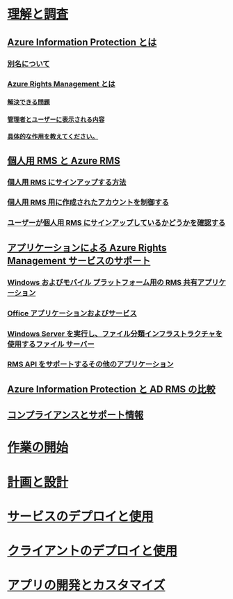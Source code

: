 # [理解と調査](what-is-information-protection.md)
## [Azure Information Protection とは](what-is-information-protection.md)
### [別名について](aka.md)
### [Azure Rights Management とは](what-is-azure-rms.md)
#### [解決できる問題](azure-rms-problems-it-solves.md)
#### [管理者とユーザーに表示される内容](what-admins-users-see.md)
#### [具体的な作用を教えてください。](how-does-it-work.md)
## [個人用 RMS と Azure RMS](rms-for-individuals.md)
### [個人用 RMS にサインアップする方法](rms-for-individuals-user-sign-up.md)
### [個人用 RMS 用に作成されたアカウントを制御する](rms-for-individuals-take-control.md)
### [ユーザーが個人用 RMS にサインアップしているかどうかを確認する](rms-for-individuals-identify-sign-up.md)
## [アプリケーションによる Azure Rights Management サービスのサポート](applications-support.md)
### [Windows およびモバイル プラットフォーム用の RMS 共有アプリケーション](sharing-app-support.md)
### [Office アプリケーションおよびサービス](office-apps-services-support.md)
### [Windows Server を実行し、ファイル分類インフラストラクチャを使用するファイル サーバー](file-server-support.md)
### [RMS API をサポートするその他のアプリケーション](api-support.md)
## [Azure Information Protection と AD RMS の比較](compare-on-premise.md)
## [コンプライアンスとサポート情報](compliance.md)
# [作業の開始](/information-protection/get-started/requirements-azure-rms)
# [計画と設計](/information-protection/plan-design/deployment-roadmap)
# [サービスのデプロイと使用](/information-protection/deploy-use/activate-service)
# [クライアントのデプロイと使用](/information-protection/rms-client/use-client)
# [アプリの開発とカスタマイズ](/information-protection/develop/developers-guide)


<!--HONumber=Sep16_HO4-->



